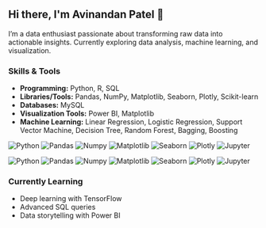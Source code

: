 <!---
AvinandanPatel/AvinandanPatel is a ✨ special ✨ repository because its `README.md` (this file) appears on your GitHub profile.
You can click the Preview link to take a look at your changes.
--->
## Hi there, I'm Avinandan Patel 👋

I’m a data enthusiast passionate about transforming raw data into actionable insights. Currently exploring data analysis, machine learning, and visualization.

### Skills & Tools
- **Programming:** Python, R, SQL
- **Libraries/Tools:** Pandas, NumPy, Matplotlib, Seaborn, Plotly, Scikit-learn
- **Databases:** MySQL
- **Visualization Tools:** Power BI, Matplotlib
- **Machine Learning:** Linear Regression, Logistic Regression, Support Vector Machine, Decision Tree, Random Forest, Bagging, Boosting

![Python](https://img.shields.io/badge/Python-3.8-blue)
![Pandas](https://img.shields.io/badge/Pandas-2.2-green)
![Numpy](https://img.shields.io/badge/Numpy-1.26-violet)
![Matplotlib](https://img.shields.io/badge/Matplotlib-3.9-skyblue)
![Seaborn](https://img.shields.io/badge/Seaborn-0.13-brown)
![Plotly](https://img.shields.io/badge/Plotly-5.9-cyan)
![Jupyter](https://img.shields.io/badge/Jupyter-Notebook-orange)

![Python](https://img.shields.io/badge/LinearRegression-gold)
![Pandas](https://img.shields.io/badge/LogisticRegression-orange)
![Numpy](https://img.shields.io/badge/SVM-violet)
![Matplotlib](https://img.shields.io/badge/DecisionTree-skyblue)
![Seaborn](https://img.shields.io/badge/RandomForest-brown)
![Plotly](https://img.shields.io/badge/Bagging-cyan)
![Jupyter](https://img.shields.io/badge/Boosting-orange)

### Currently Learning
- Deep learning with TensorFlow
- Advanced SQL queries
- Data storytelling with Power BI
